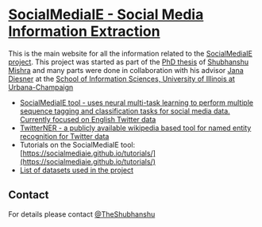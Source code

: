 # [SocialMediaIE - Social Media Information Extraction](https://socialmediaie.github.io/)

This is the main website for all the information related to the [SocialMediaIE project](https://socialmediaie.github.io/). 
This project was started as part of the [PhD thesis](https://shubhanshu.com/phd_thesis/) of [Shubhanshu Mishra](http://shubhanshu.com) and many parts were done in collaboration with his advisor [Jana Diesner](http://jdiesnerlab.ischool.illinois.edu) at the [School of Information Sciences, University of Illinois at Urbana-Champaign](https://ischool.illinois.edu/)


* [SocialMediaIE tool - uses neural multi-task learning to perform multiple sequence tagging and classification tasks for social media data. Currently focused on English Twitter data](https://github.com/socialmediaie/SocialMediaIE)
* [TwitterNER - a publicly available wikipedia based tool for named entity recognition for Twitter data](https://github.com/socialmediaie/TwitterNER)
* Tutorials on the SocialMediaIE tool: [https://socialmediaie.github.io/tutorials/](https://socialmediaie.github.io/tutorials/)
* [List of datasets used in the project](/datasets.md)


## Contact
For details please contact [@TheShubhanshu](https://twitter.com/TheShubhanshu)
